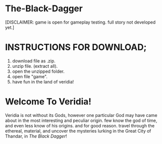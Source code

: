 # The-Black-Dagger
[DISCLAIMER: game is open for gameplay testing. full story not developed yet.]
  
# INSTRUCTIONS FOR DOWNLOAD;
  1) download file as .zip.
  2) unzip file. (extract all).
  3) open the unzipped folder.
  4) open file "game".
  5) have fun in the land of veridia!

# Welcome To Veridia!
Veridia is not without its Gods, however one particular God may have came about in the most interesting and peculiar origin.
few know the god of time, and even less know of his origins. and for good reason.
travel through the ethereal, material, and uncover the mysteries lurking in the Great City of Thandar, in _The Black Dagger_!
